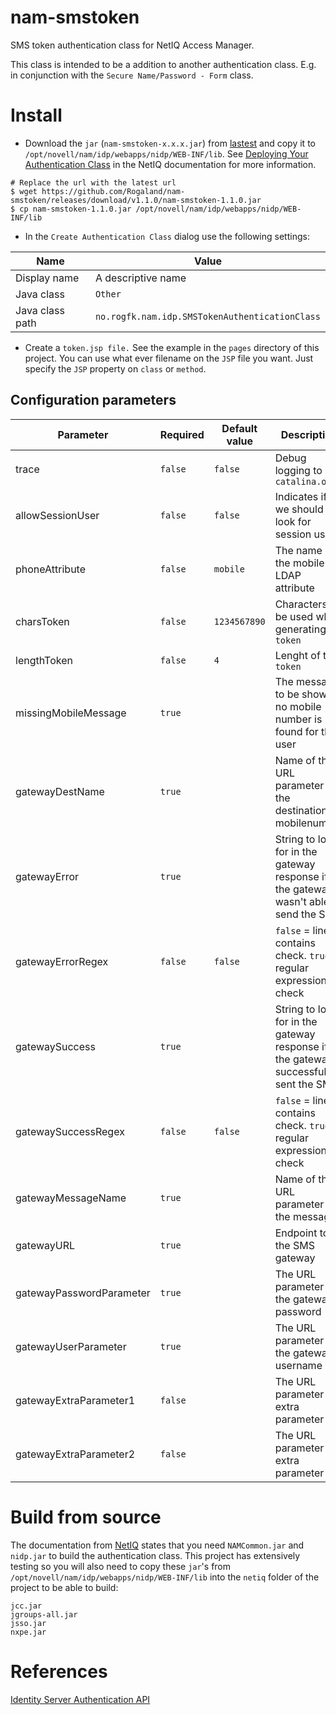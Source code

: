 # nam-smstoken
SMS token authentication class for NetIQ Access Manager. 

This class is intended to be a addition to another authentication class. E.g. in conjunction with the 
`Secure Name/Password - Form` class.


# Install

* Download the `jar` (`nam-smstoken-x.x.x.jar`) from [lastest](https://github.com/Rogaland/nam-smstoken/releases/latest) and copy it to 
`/opt/novell/nam/idp/webapps/nidp/WEB-INF/lib`. See [Deploying Your Authentication Class](https://www.netiq.com/documentation/access-manager-43/nacm_enu/data/bb8bwzi.html)
in the NetIQ documentation for more information.

```shell
# Replace the url with the latest url
$ wget https://github.com/Rogaland/nam-smstoken/releases/download/v1.1.0/nam-smstoken-1.1.0.jar
$ cp nam-smstoken-1.1.0.jar /opt/novell/nam/idp/webapps/nidp/WEB-INF/lib
```

* In the `Create Authentication Class` dialog use the following settings:

| Name            | Value                                          |
|-----------------|------------------------------------------------|
| Display name    | A descriptive name                             |
| Java class      | `Other`                                        |
| Java class path | `no.rogfk.nam.idp.SMSTokenAuthenticationClass` |

* Create a `token.jsp file.` See the example in the `pages` directory of this project. You can use what ever filename on the 
`JSP` file you want. Just specify the `JSP` property on `class` or `method`.


## Configuration parameters

| Parameter                | Required | Default value                         | Description                                                                            | Example                                                                                                              |
|--------------------------|----------|---------------------------------------|----------------------------------------------------------------------------------------|----------------------------------------------------------------------------------------------------------------------|
| trace                    | `false`  | `false`                               | Debug logging to `catalina.out`                                                        |                                                                                                                      |
| allowSessionUser         | `false`  | `false`                               | Indicates if we should look for session user                                           | `true` / `false`                                                                                                     |
| phoneAttribute           | `false`  | `mobile`                              | The name of the mobile LDAP attribute                                                  | `mobileNumber`                                                                                                       |
| charsToken               | `false`  | `1234567890`                          | Characters to be used when generating `token`                                          | `1234567890`                                                                                                         |
| lengthToken              | `false`  | `4`                                   | Lenght of the `token`                                                                  | `4`                                                                                                                  |
| missingMobileMessage     | `true`   |                                       | The message to be shown if no mobile number is found for the user                      | `Unable to find a mobile number for your user. Goto <a href="https://me.site.com/mobile">Update you mobilenumber</a>`|
| gatewayDestName          | `true`   |                                       | Name of the URL parameter for the destination mobilenumber                             | `sMobile`                                                                                                            |
| gatewayError             | `true`   |                                       | String to look for in the gateway response if the gateway wasn't able to send the SMS  | `false`                                                                                                              |
| gatewayErrorRegex        | `false`  | `false`                               | `false` = line contains check. `true` = regular expression check                       | `true` / `false`                                                                                                     |
| gatewaySuccess           | `true`   |                                       | String to look for in the gateway response if the gateway successfully sent the SMS    | `true`                                                                                                               |
| gatewaySuccessRegex      | `false`  | `false`                               | `false` = line contains check. `true` = regular expression check                       | `true` / `false`                                                                                                     |
| gatewayMessageName       | `true`   |                                       | Name of the URL parameter for the message                                              | `sMessage`                                                                                                           |
| gatewayURL               | `true`   |                                       | Endpoint to the SMS gateway                                                            | `https://gateway.sms.org/SendSMS`                                                                                    |
| gatewayPasswordParameter | `true`   |                                       | The URL parameter for the gateway password                                             | `sPassword=topsecret`                                                                                                |
| gatewayUserParameter     | `true`   |                                       | The URL parameter for the gateway username                                             | `sUser=smsuser`                                                                                                      |
| gatewayExtraParameter1   | `false`  |                                       | The URL parameter for extra parameter                                                  | `extraParam=value`                                                                                                   |
| gatewayExtraParameter2   | `false`  |                                       | The URL parameter for extra parameter                                                  | `extraParam=value`                                                                                                   |

# Build from source

The documentation from [NetIQ](https://www.netiq.com/documentation/access-manager-43/nacm_enu/data/b8q8uws.html) 
states that you need `NAMCommon.jar` and `nidp.jar` to build the authentication class. This project has extensively
testing so you will also need to copy these `jar`'s from `/opt/novell/nam/idp/webapps/nidp/WEB-INF/lib` into the `netiq`
folder of the project to be able to build:
```
jcc.jar
jgroups-all.jar
jsso.jar
nxpe.jar
```

# References
[Identity Server Authentication API](https://www.netiq.com/documentation/access-manager-43/nacm_enu/data/b8q6tv9.html)

